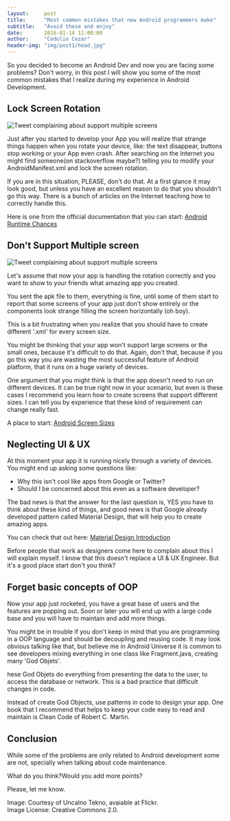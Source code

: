 ```yaml
---
layout:     post
title:      "Most common mistakes that new Android programmers make"
subtitle:   "Avoid these and enjoy"
date:       2016-01-14 11:00:00
author:     "Cedulio Cezar"
header-img: "img/post1/head.jpg"
---
```

So you decided to become an Android Dev and now you are facing some problems? Don't worry, in this post I will show you some of the most common mistakes that I realize during my experience in Android Development.

## Lock Screen Rotation

<img src="{{ site.baseurl }}/img/post1/android_block_screen_rotation.jpg" alt="Tweet complaining about support multiple screens">

Just after you started to develop your App you will realize that strange things happen when you rotate your device, like: the text disappear, buttons stop working or your App even crash. After searching on the Internet you might find someone(on stackoverflow maybe?) telling you to modify your AndroidManifest.xml and lock the screen rotation.

If you are in this situation, PLEASE, don't do that. At a first glance it may look good, but unless you have an excellent reason to do that you shouldn't go this way. There is a bunch of articles on the Internet teaching how to correctly handle this.

Here is one from the official documentation that you can start: [Android Runtime Chances](http://developer.android.com/guide/topics/resources/runtime-changes.html)



## Don't Support Multiple screen

<img src="{{ site.baseurl }}/img/post1/android_support_multiple_screens.jpg" alt="Tweet complaining about support multiple screens">

Let's assume that now your app is handling the rotation correctly and you want to show to your friends what amazing app you created.

You sent the apk file to them, everything is fine, until some of them start to report that some screens of your app just don't show entirely or the components look strange filling the screen horizontally (oh boy).

This is a bit frustrating when you realize that you should have to create different '.xml' for every screen size.

You might be thinking that your app won't support large screens or the small ones, because it's difficult to do that. Again, don't that, because if you go this way you are wasting the most successful feature of Android platform, that it runs on a huge variety of devices.

One argument that you might think is that the app doesn't need to run on different devices. It can be true right now in your scenario, but even is these cases I recommend you learn how to create screens that support different sizes. I can tell you by experience that these kind of requirement can change really fast.

A place to start: [Android Screen Sizes](http://developer.android.com/training/multiscreen/screensizes.html)


## Neglecting UI & UX

At this moment your app it is running nicely through a variety of devices. You might end up asking some questions like:

- Why this isn't cool like apps from Google or Twitter?
- Should I be concerned about this even as a software developer?


The bad news is that the answer for the last question is, YES you have to think about these kind of things,  and good news is that Google already developed pattern called Material Design, that will help you to create amazing apps.

You can check that out here:
[Material Design Introduction](https://www.google.com/design/spec/material-design/introduction.html)



Before people that work as designers come here to complain about this I will explain myself. I know that this doesn't replace a UI & UX Engineer. But it's a good place start don't you think?


## Forget basic concepts of OOP

Now your app just rocketed, you have a great base of users and the features are popping out. Soon or later you will end up with a large code base and you will have to maintain and add more things.

You might be in trouble if you don't keep in mind that you are programming in a OOP language and should be decoupling and reusing code. It may look obvious talking like that, but believe me in Android Universe it is common to see developers mixing everything in one class like Fragment.java, creating many 'God Objets'.

hese God Objets do everything from presenting the data to the user, to access the database or network. This is a bad practice that difficult changes in code.

Instead of create God Objects, use patterns in code to design your app. One book that I recommend  that helps to keep your code easy to read and maintain is Clean Code of Robert C. Martin.

## Conclusion

While some of the problems are only related to Android development some are not, specially when talking about code maintenance.

What do you think?Would you add more points?

Please, let me know.

Image: Courtesy of Uncalno Tekno, avaiable at Flickr.<br/>Image License: Creative Commons 2.0.

